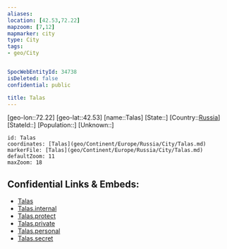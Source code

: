 ```yaml
---
aliases: 
location: [42.53,72.22]
mapzoom: [7,12] 
mapmarker: city 
type: City
tags:
- geo/City


SpocWebEntityId: 34738
isDeleted: false
confidential: public

title: Talas
---
```

[geo-lon::72.22]
[geo-lat::42.53]
[name::Talas]
[State::]
[Country::[Russia](geo/Continent/Europe/Russia.md)]
[StateId::]
[Population::]
[Unknown::]


```leaflet
id: Talas
coordinates: [Talas](geo/Continent/Europe/Russia/City/Talas.md)
markerFile: [Talas](geo/Continent/Europe/Russia/City/Talas.md)
defaultZoom: 11 
maxZoom: 18
```


## Confidential Links & Embeds: 
- [Talas](../../../../../../_public/geo/Continent/Europe/Russia/City/Talas.md) 
- [Talas.internal](../../../../../../_internal/geo/Continent/Europe/Russia/City/Talas.internal.md) 
- [Talas.protect](../../../../../../_protect/geo/Continent/Europe/Russia/City/Talas.protect.md) 
- [Talas.private](../../../../../../_private/geo/Continent/Europe/Russia/City/Talas.private.md) 
- [Talas.personal](../../../../../../_personal/geo/Continent/Europe/Russia/City/Talas.personal.md) 
- [Talas.secret](../../../../../../_secret/geo/Continent/Europe/Russia/City/Talas.secret.md) 
